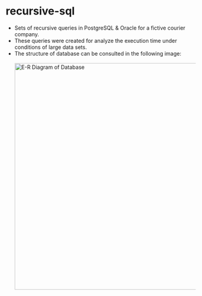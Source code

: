 # recursive-sql
- Sets of recursive queries in PostgreSQL &amp; Oracle for a fictive courier company. 
- These queries were created for analyze the execution time under conditions of large data sets. 
- The structure of database can be consulted in the following image:
<br></br>
<img
  src="https://github.com/Daniel-Cristian/recursive-sql/assets/90038552/f707e3a4-7110-4738-acbe-c1644c398efe"
  alt="E-R Diagram of Database"
  title="E-R Diagram of Database"
  width="600" height="600">
